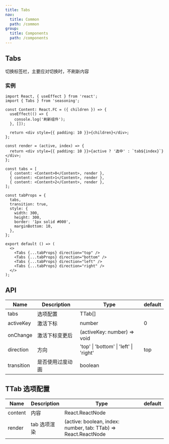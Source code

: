 ```yaml
---
title: Tabs
nav:
  title: Common
  path: /common
group:
  title: Components
  path: /components
---
```


## Tabs

切换标签栏，主要应对切换时，不刷新内容

### 实例

```tsx
import React, { useEffect } from 'react';
import { Tabs } from 'seasoning';

const Content: React.FC = ({ children }) => {
  useEffect(() => {
    console.log('刷新组件');
  }, []);

  return <div style={{ padding: 10 }}>{children}</div>;
};

const render = (active, index) => {
  return <div style={{ padding: 10 }}>{active ? '选中' : `tab${index}`}</div>;
};

const tabs = [
  { content: <Content>0</Content>, render },
  { content: <Content>1</Content>, render },
  { content: <Content>2</Content>, render },
];

const tabProps = {
  tabs,
  transition: true,
  style: {
    width: 300,
    height: 300,
    border: '1px solid #000',
    marginBottom: 10,
  },
};

export default () => (
  <>
    <Tabs {...tabProps} direction="top" />
    <Tabs {...tabProps} direction="bottom" />
    <Tabs {...tabProps} direction="left" />
    <Tabs {...tabProps} direction="right" />
  </>
);
```

## API

| Name       | Description      | Type                                   | default |
| ---------- | ---------------- | -------------------------------------- | ------- |
| tabs       | 选项配置         | TTab[]                                 |         |
| activeKey  | 激活下标         | number                                 | 0       |
| onChange   | 激活下标变更后   | (activeKey: number) => void            |         |
| direction  | 方向             | 'top' \| 'bottom' \| 'left' \| 'right' | top     |
| transition | 是否使用过度动画 | boolean                                |         |

## TTab 选项配置

| Name    | Description  | Type                                                           | default |
| ------- | ------------ | -------------------------------------------------------------- | ------- |
| content | 内容         | React.ReactNode                                                |         |
| render  | tab 选项渲染 | (active: boolean, index: number, tab: TTab) => React.ReactNode |         |
